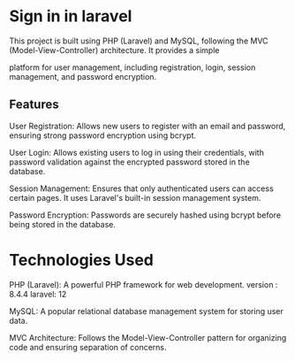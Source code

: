 # Sign in in laravel

This project is built using PHP (Laravel) and MySQL, following the MVC (Model-View-Controller) architecture. It provides a simple 

platform for user management, including registration, login, session management, and password encryption.

## Features

User Registration: Allows new users to register with an email and password, ensuring strong password encryption using bcrypt.

User Login: Allows existing users to log in using their credentials, with password validation against the encrypted password 
stored in the database.

Session Management: Ensures that only authenticated users can access certain pages. It uses Laravel's built-in session management 
system.

Password Encryption: Passwords are securely hashed using bcrypt before being stored in the database.

# Technologies Used

PHP (Laravel): A powerful PHP framework for web development.
version : 8.4.4
laravel: 12

MySQL: A popular relational database management system for storing user data.

MVC Architecture: Follows the Model-View-Controller pattern for organizing code and ensuring separation of concerns.
